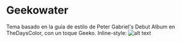 # Geekowater
Tema basado en la guía de estilo de Peter Gabriel's Debut Album en TheDaysColor, con un toque Geeko.
Inline-style: 
![alt text](http://www.thedayscolor.com/wallpapers/050714_ommadawn.jpg "Ommadawn")
